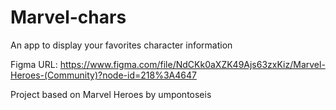 # Marvel-chars
An app to display your favorites character information

Figma URL:
https://www.figma.com/file/NdCKk0aXZK49Ajs63zxKiz/Marvel-Heroes-(Community)?node-id=218%3A4647

Project based on Marvel Heroes by umpontoseis
